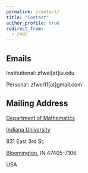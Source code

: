 ```yaml
---
permalink: /contact/
title: "Contact"
author_profile: true
redirect_from: 
  - /md/
---
```



## Emails
Institutional: zfwei\[at\]iu.edu

Personal: zfwei11\[at\]gmail.com


## Mailing Address
[Department of Mathematics](https://math.indiana.edu/)

[Indiana University](https://www.indiana.edu/)

831 East 3rd St.

[Bloomington](https://www.bloomington.in.gov/), IN 47405-7106

USA